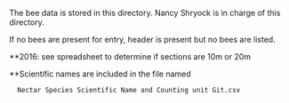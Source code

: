 The bee data is stored in this directory. 
Nancy Shryock is in charge of this directory.


If no bees are present for entry, header is present but no bees are listed.

**2016: see spreadsheet to determine if sections are 10m or 20m

**Scientific names are included in the file named

      Nectar Species Scientific Name and Counting unit Git.csv
      
      